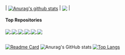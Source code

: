 | <a href="https://github.com/anuraghazra/github-readme-stats"><img align="center" src="https://github-readme-stats.vercel.app/api?username=peihua8858&show_icons=true&include_all_commits=true&theme=buefy&hide_border=true" alt="Anurag's github stats" /></a> | <a href="https://github.com/peihua8858/github-readme-stats"><img align="center" src="https://github-readme-stats.vercel.app/api/top-langs/?username=peihua8858&layout=compact&theme=buefy&hide_border=true" /></a> |

#### Top Repositories
<a href="https://github.com/peihua8858/ AndroidStringsPlugin ">
  <img align="center" src="https://github-readme-stats.vercel.app/api/pin/?username=peihua8858&repo=AndroidStringsPlugin&theme=buefy" />
</a>
<a href="https://github.com/peihua8858/kotlinCommonUtils">
  <img align="center" src="https://github-readme-stats.vercel.app/api/pin/?username=peihua8858&repo=kotlinCommonUtils&theme=buefy" />
</a>
<a href="https://github.com/peihua8858/ViewPager2">
  <img align="center" src="https://github-readme-stats.vercel.app/api/pin/?username=peihua8858&repo=ViewPager2&theme=buefy" />
</a>
<a href="https://github.com/peihua8858/PictureSelector">
  <img align="center" src="https://github-readme-stats.vercel.app/api/pin/?username=peihua8858&repo=PictureSelector&theme=buefy" />
</a>
<a href="https://github.com/peihua8858/MaterialTextInputLayout ">
  <img align="center" src="https://github-readme-stats.vercel.app/api/pin/?username=peihua8858&repo=MaterialTextInputLayout&theme=buefy" />
</a>
<a href="https://github.com/peihua8858/MultiStateView">
  <img align="center" src="https://github-readme-stats.vercel.app/api/pin/?username=peihua8858&repo=MultiStateView&theme=buefy" />
</a>
<br />
<br />

[![Readme Card](https://github-readme-stats.vercel.app/api/pin/?username=anuraghazra&repo=github-readme-stats)](https://github.com/anuraghazra/github-readme-stats)
![Anurag's GitHub stats](https://github-readme-stats.vercel.app/api?username=peihua8858&show_icons=true&theme=radical&hide=contribs,prs)
[![Top Langs](https://github-readme-stats.vercel.app/api/top-langs/?username=peihua8858&layout=compact)](https://github.com/anuraghazra/github-readme-stats)

